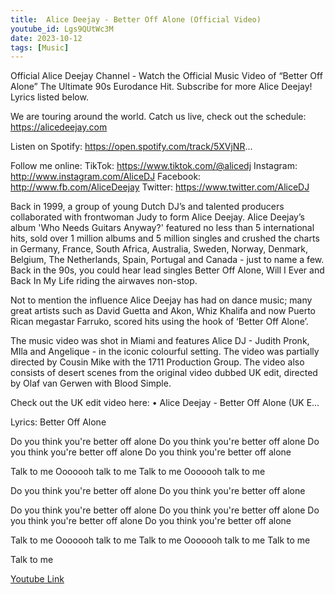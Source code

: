 ```yaml
---
title:  Alice Deejay - Better Off Alone (Official Video) 
youtube_id: Lgs9QUtWc3M
date: 2023-10-12
tags: [Music]
---
```

Official Alice Deejay Channel - Watch the Official Music Video of “Better Off Alone” The Ultimate 90s Eurodance Hit. Subscribe for more Alice Deejay!
Lyrics listed below.

We are touring around the world. Catch us live, check out the schedule: https://alicedeejay.com

Listen on Spotify: https://open.spotify.com/track/5XVjNR...

Follow me online:
TikTok: https://www.tiktok.com/@alicedj
Instagram: http://www.instagram.com/AliceDJ
Facebook: http://www.fb.com/AliceDeejay
Twitter: https://www.twitter.com/AliceDJ

Back in 1999, a group of young Dutch DJ’s and talented producers collaborated with frontwoman Judy to form Alice Deejay. Alice Deejay’s album 'Who Needs Guitars Anyway?' featured no less than 5 international hits, sold over 1 million albums and 5 million singles and crushed the charts in Germany, France, South Africa, Australia, Sweden, Norway, Denmark, Belgium, The Netherlands, Spain, Portugal and Canada - just to name a few. Back in the 90s, you could hear lead singles Better Off Alone, Will I Ever and Back In My Life riding the airwaves non-stop. 

Not to mention the influence Alice Deejay has had on dance music; many great artists such as David Guetta and Akon, Whiz Khalifa and now Puerto Rican megastar Farruko, scored hits using the hook of ‘Better Off Alone’.

The music video was shot in Miami and features Alice DJ - Judith Pronk, MIla and Angelique - in the iconic colourful setting. The video was partially directed by Cousin Mike with the 1711 Production Group. The video also consists of desert scenes from the original video dubbed UK edit, directed by Olaf van Gerwen with Blood Simple. 

Check out the UK edit video here:    • Alice Deejay - Better Off Alone (UK E...  

Lyrics: Better Off Alone

Do you think you're better off alone
Do you think you're better off alone
Do you think you're better off alone
Do you think you're better off alone

Talk to me 
Ooooooh talk to me 
Talk to me 
Ooooooh talk to me

Do you think you're better off alone
Do you think you're better off alone

Do you think you're better off alone
Do you think you're better off alone
Do you think you're better off alone
Do you think you're better off alone

Talk to me 
Ooooooh talk to me 
Talk to me 
Ooooooh talk to me
Talk to me

Talk to me

[Youtube Link](https://www.youtube.com/watch?v=VP7GNxLI9fM)  
